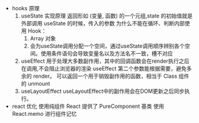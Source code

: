 - hooks 原理
  1. useState 实现原理
    返回形如 (变量, 函数) 的一个元组,state 的初始值就是外部调用 useState 的时候，传入的参数
    为什么不能在循环、判断内部使用 Hook：
      1. Array 对象
      2. 会为useState调用分配一个空间，通过useState调用顺序辨别各个空间。使用条件语句会导致变量名以及方法名不一致，槽不对应
  2. useEffect
    用于处理大多数副作用，其中的回调函数会在render执行之后在调用,不会阻止浏览器的渲染
    useEffect 第二个参数能根据需要，避免多余的 render。
    可以返回一个用于销毁副作用的函数，相当于 Class 组件的 unmount
  3. useLayoutEffect
    useLayoutEffect中的副作用会在DOM更新之后同步执行。
- react 优化
  使用纯组件 React 提供了 PureComponent 基类
  使用 React.memo 进行组件记忆